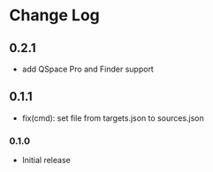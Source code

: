 # Change Log

## 0.2.1
- add QSpace Pro and Finder support 

## 0.1.1
- fix(cmd): set file from targets.json to sources.json

### 0.1.0
- Initial release
